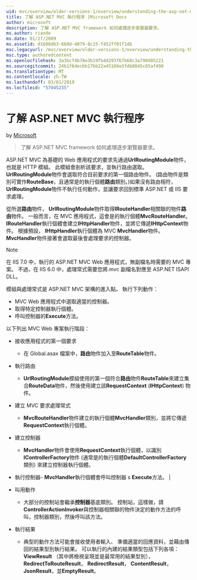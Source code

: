 ```yaml
---
uid: mvc/overview/older-versions-1/overview/understanding-the-asp-net-mvc-execution-process
title: 了解 ASP.NET MVC 執行程序 |Microsoft Docs
author: microsoft
description: 了解 ASP.NET MVC framework 如何處理逐步瀏覽器要求。
ms.author: riande
ms.date: 01/27/2009
ms.assetid: d1608db3-660d-4079-8c15-f452ff01f1db
msc.legacyurl: /mvc/overview/older-versions-1/overview/understanding-the-asp-net-mvc-execution-process
msc.type: authoredcontent
ms.openlocfilehash: 3a3bcf4b78e3b19fb4d293f67b68c3a790d05221
ms.sourcegitcommit: 24b1f6decbb17bb22a45166e5fdb0845c65af498
ms.translationtype: MT
ms.contentlocale: zh-TW
ms.lasthandoff: 03/01/2019
ms.locfileid: "57045235"
---
```

<a name="understanding-the-aspnet-mvc-execution-process"></a>了解 ASP.NET MVC 執行程序
====================
by [Microsoft](https://github.com/microsoft)

> 了解 ASP.NET MVC framework 如何處理逐步瀏覽器要求。


ASP.NET MVC 為基礎的 Web 應用程式的要求先通過**UrlRoutingModule**物件，也就是 HTTP 模組。 此模組會剖析該要求，並執行路由選取。 **UrlRoutingModule**物件會選取符合目前要求的第一個路由物件。 (路由物件是類別可實作**RouteBase**，且通常是的執行個體**路由**類別。)如果沒有路由相符， **UrlRoutingModule**物件不執行任何動作，並讓要求回到標準 ASP.NET 或 IIS 要求處理。

從所選**路由**物件， **UrlRoutingModule**物件取得**IRouteHandler**相關聯的物件**路由**物件。 一般而言，在 MVC 應用程式，這會是的執行個體**MvcRouteHandler**。 **IRouteHandler**執行個體會建立**IHttpHandler**物件，並將它傳遞**IHttpContext**物件。 根據預設， **IHttpHandler**執行個體為 MVC **MvcHandler**物件。 **MvcHandler**物件接著會選取最後會處理要求的控制器。

> [!NOTE]
> 在 IIS 7.0 中，執行的 ASP.NET MVC Web 應用程式，無副檔名時需要的 MVC 專案。 不過，在 IIS 6.0 中，處理常式需要您將.mvc 副檔名對應至 ASP.NET ISAPI DLL。


模組與處理常式是 ASP.NET MVC 架構的進入點。 執行下列動作：

- MVC Web 應用程式中選取適當的控制器。
- 取得特定控制器執行個體。
- 呼叫控制器的**Execute**方法。

以下列出 MVC Web 專案執行階段：

- 接收應用程式的第一個要求 

    - 在 Global.asax 檔案中，**路由**物件加入至**RouteTable**物件。
- 執行路由 

    - **UrlRoutingModule**模組使用的第一個符合**路由**物件**RouteTable**來建立集合**RouteData**物件，然後使用建立該**RequestContext** (**IHttpContext**) 物件。
- 建立 MVC 要求處理常式 

    - **MvcRouteHandler**物件建立的執行個體**MvcHandler**類別，並將它傳遞**RequestContext**執行個體。
- 建立控制器 

    - **MvcHandler**物件會使用**RequestContext**執行個體，以識別**IControllerFactory**物件 (通常是的執行個體**DefaultControllerFactory**類別) 來建立控制器執行個體。
- 執行控制器- **MvcHandler**執行個體會呼叫控制器 s **Execute**方法。 |
- 叫用動作 

    - 大部分的控制站會繼承**控制器**基底類別。 控制站，這樣做，請**ControllerActionInvoker**與控制器相關聯的物件決定的動作方法的呼叫，控制器類別，然後呼叫該方法。
- 執行結果 

    - 典型的動作方法可能會接收使用者輸入、 準備適當的回應資料，並藉由傳回的結果型別執行結果。 可以執行的內建的結果類型包括下列各項：**ViewResult** （其中將檢視呈現並是最常用的結果型別）， **RedirectToRouteResult**， **RedirectResult**， **ContentResult**， **JsonResult**，並**EmptyResult**。
